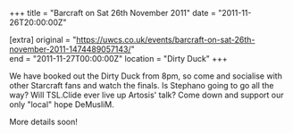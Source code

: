 +++
title = "Barcraft on Sat 26th November 2011"
date = "2011-11-26T20:00:00Z"

[extra]
original = "https://uwcs.co.uk/events/barcraft-on-sat-26th-november-2011-1474489057143/"    
end = "2011-11-27T00:00:00Z"
location = "Dirty Duck"
+++

We have booked out the Dirty Duck from 8pm, so come and socialise with other Starcraft fans and watch the finals. Is Stephano going to go all the way? Will TSL.Clide ever live up Artosis' talk? Come down and support our only "local" hope DeMusliM.

More details soon\!

